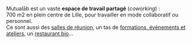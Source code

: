 Mutualāb est un vaste **espace de travail partagé** (_coworking_) :  
700 m2 en plein centre de Lille, pour travailler en mode collaboratif ou personnel.  
Ce sont aussi des [salles de réunion](http://www.mutualab.org/location-de-salles-de-reunion/ "Location de salles de réunion"), un tas de [formations, événements et ateliers](http://www.mutualab.org/agenda), un [restaurant bio](http://www.mutualab.org/#bis2fly)…